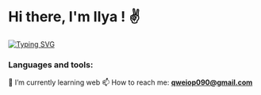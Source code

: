 # Hi there, I'm Ilya ! ✌️
[![Typing SVG](https://readme-typing-svg.herokuapp.com?color=%ffffff&lines=Backend+developer+from+Russia)](https://git.io/typing-svg)
<!--
**Haze31525/Haze31525** is a ✨ _special_ ✨ repository because its `README.md` (this file) appears on your GitHub profile.

Here are some ideas to get you started:
-->
### Languages and tools:
[](https://github.com/devicons/devicon/blob/master/icons/django/django-plain.svg)

🌱 I’m currently learning web
📫 How to reach me: **qweiop090@gmail.com**
